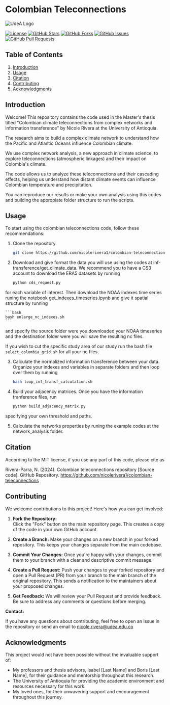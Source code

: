 # Colombian Teleconnections

![UdeA Logo](https://www.udea.edu.co/wps/wcm/connect/udea/2288a382-341c-41ee-9633-702a83d5ad2b/logosimbolo-horizontal-png.png?MOD=AJPERES&CVID=ljeSAX9)

[![License](https://img.shields.io/badge/License-MIT-yellow.svg)](LICENSE)
[![GitHub Stars](https://img.shields.io/github/stars/nicolerivera1/colombian-teleconnections)](https://github.com/nicolerivera1/colombian-teleconnections/stargazers)
[![GitHub Forks](https://img.shields.io/github/forks/nicolerivera1/colombian-teleconnections)](https://github.com/nicolerivera1/colombian-teleconnections/network/members)
[![GitHub Issues](https://img.shields.io/github/issues/nicolerivera1/colombian-teleconnections)](https://github.com/nicolerivera1/colombian-teleconnections/issues)
[![GitHub Pull Requests](https://img.shields.io/github/issues-pr/nicolerivera1/colombian-teleconnections)](https://github.com/nicolerivera1/colombian-teleconnections/pulls)


## Table of Contents

1. [Introduction](#introduction)
2. [Usage](#usage)
3. [Citation](#citation)
4. [Contributing](#contributing)
5. [Acknowledgments](#acknowledgments)

## Introduction 

Welcome! This repository contains the code used in the Master's thesis titled "Colombian climate teleconnections from complex networks and information transference" by Nicole Rivera at the University of Antioquia.

The research aims to build a complex climate network to understand how the Pacific and Atlantic Oceans influence Colombian climate.

We use complex network analysis, a new approach in climate science, to explore teleconnections (atmospheric linkages) and their impact on Colombia's climate.

The code allows us to analyze these teleconnections and their cascading effects, helping us understand how distant climate events can influence Colombian temperature and precipitation.

You can reproduce our results or make your own analysis using this codes and building the appropiate folder structure to run the scripts.


## Usage

To start using the colombian teleconnections code, follow these recommendations:

1. Clone the repository.

   ```bash
   git clone https://github.com/nicolerivera1/colombian-teleconnections.git
   ```

2. Download and give format the data you will use using the codes at inf-transference/get_climate_data. We recommend you to have a CS3 account to download the ERA5 datasets by running

    ```bash
    python cds_request.py
    ```

for each variable of interest. Then download the NOAA indexes time series runing the notebook get_indexes_timeseries.ipynb and give it spatial structure by running 

    ```bash
    bash enlarge_nc_indexes.sh
    ```

and specify the source folder were you downloaded your NOAA timeseries and the destination folder were you will save the resulting nc files.

If you wish to cut the specific study area of our study run the bash file `select_colombia_grid.sh` for all your nc files. 

3. Calculate the normalized information transference between your data. Organize your indexes and variables in separate folders and then loop over them by running

    ```bash
    bash loop_inf_transf_calculation.sh
    ```

4. Build your adjacency matrices. Once you have the information tranference files, run

    ```bash
    python build_adjacency_matrix.py
    ```

specifying your own threshold and paths. 

5. Calculate the networks properties by runing the example codes at the network_analysis folder. 


## Citation

According to the MIT license, if you use any part of this code, please cite as

Rivera-Parra, N. (2024). Colombian teleconnections repository [Source code]. GitHub Repository. https://github.com/nicolerivera1/colombian-teleconnections


## Contributing

We welcome contributions to this project! Here's how you can get involved:

1. **Fork the Repository:**  
   Click the "Fork" button on the main repository page. This creates a copy of the code in your own GitHub account.

2. **Create a Branch:**
   Make your changes on a new branch in your forked repository. This keeps your changes separate from the main codebase.

3. **Commit Your Changes:**
   Once you're happy with your changes, commit them to your branch with a clear and descriptive commit message.

4. **Create a Pull Request:**
   Push your changes to your forked repository and open a Pull Request (PR) from your branch to the main branch of the original repository. This sends a notification to the maintainers about your proposed changes.

5. **Get Feedback:**
   We will review your Pull Request and provide feedback. Be sure to address any comments or questions before merging.

**Contact:**

If you have any questions about contributing, feel free to open an Issue in the repository or send an email to nicole.rivera@udea.edu.co


## Acknowledgments

This project would not have been possible without the invaluable support of:

* My professors and thesis advisors, Isabel [Last Name] and Boris [Last Name], for their guidance and mentorship throughout this research.
* The University of Antioquia for providing the academic environment and resources necessary for this work.
* My loved ones, for their unwavering support and encouragement throughout this journey.
